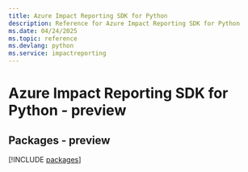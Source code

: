 ```yaml
---
title: Azure Impact Reporting SDK for Python
description: Reference for Azure Impact Reporting SDK for Python
ms.date: 04/24/2025
ms.topic: reference
ms.devlang: python
ms.service: impactreporting
---
```

# Azure Impact Reporting SDK for Python - preview
## Packages - preview
[!INCLUDE [packages](impact-reporting-index.md)]